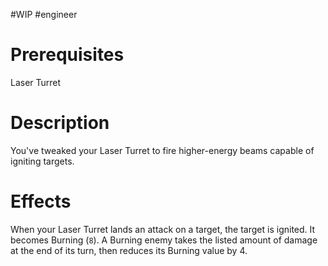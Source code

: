 #WIP #engineer 

# Prerequisites

Laser Turret

# Description

You've tweaked your Laser Turret to fire higher-energy beams capable of igniting targets.

# Effects

When your Laser Turret lands an attack on a target, the target is ignited. It becomes Burning (`8`). A Burning enemy takes the listed amount of damage at the end of its turn, then reduces its Burning value by 4.